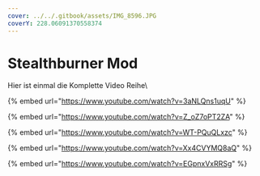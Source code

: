 ```yaml
---
cover: ../../.gitbook/assets/IMG_8596.JPG
coverY: 228.06091370558374
---
```


# Stealthburner Mod

Hier ist einmal die Komplette Video Reihe\


{% embed url="https://www.youtube.com/watch?v=3aNLQns1uqU" %}

{% embed url="https://www.youtube.com/watch?v=Z_oZ7oPT2ZA" %}

{% embed url="https://www.youtube.com/watch?v=WT-PQuQLxzc" %}

{% embed url="https://www.youtube.com/watch?v=Xx4CVYMQ8aQ" %}

{% embed url="https://www.youtube.com/watch?v=EGpnxVxRRSg" %}
